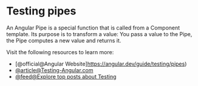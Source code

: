 # Testing pipes

An Angular Pipe is a special function that is called from a Component template. Its purpose is to transform a value: You pass a value to the Pipe, the Pipe computes a new value and returns it.

Visit the following resources to learn more:

- [@official@Angular Website]https://angular.dev/guide/testing/pipes)
- [@article@Testing-Angular.com](https://testing-angular.com/testing-pipes/)
- [@feed@Explore top posts about Testing](https://app.daily.dev/tags/testing?ref=roadmapsh)
